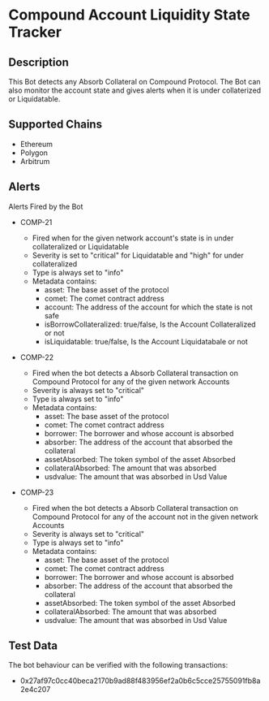 # Compound Account Liquidity State Tracker

## Description

This Bot detects any Absorb Collateral on Compound Protocol. The Bot can also monitor the account state and gives alerts when it is under collaterized or Liquidatable.

## Supported Chains

- Ethereum
- Polygon
- Arbitrum

## Alerts

Alerts Fired by the Bot

- COMP-21

  - Fired when for the given network account's state is in under collateralized or Liquidatable
  - Severity is set to "critical" for Liquidatable and "high" for under collateralized
  - Type is always set to "info"
  - Metadata contains:
    - asset: The base asset of the protocol
    - comet: The comet contract address
    - account: The address of the account for which the state is not safe
    - isBorrowCollateralized: true/false, Is the Account Collateralized or not
    - isLiquidatable: true/false, Is the Account Liquidatabale or not

- COMP-22

  - Fired when the bot detects a Absorb Collateral transaction on Compound Protocol for any of the given network Accounts
  - Severity is always set to "critical"
  - Type is always set to "info"
  - Metadata contains:
    - asset: The base asset of the protocol
    - comet: The comet contract address
    - borrower: The borrower and whose account is absorbed
    - absorber: The address of the account that absorbed the collateral
    - assetAbsorbed: The token symbol of the asset Absorbed
    - collateralAbsorbed: The amount that was absorbed
    - usdvalue: The amount that was absorbed in Usd Value

- COMP-23
  - Fired when the bot detects a Absorb Collateral transaction on Compound Protocol for any of the account not in the given network Accounts
  - Severity is always set to "critical"
  - Type is always set to "info"
  - Metadata contains:
    - asset: The base asset of the protocol
    - comet: The comet contract address
    - borrower: The borrower and whose account is absorbed
    - absorber: The address of the account that absorbed the collateral
    - assetAbsorbed: The token symbol of the asset Absorbed
    - collateralAbsorbed: The amount that was absorbed
    - usdvalue: The amount that was absorbed in Usd Value

## Test Data

The bot behaviour can be verified with the following transactions:

- 0x27af97c0cc40beca2170b9ad88f483956ef2a0b6c5cce25755091fb8a2e4c207
